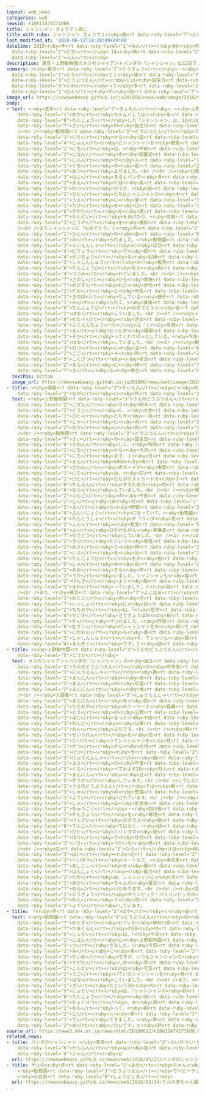 ```yaml
---
layout: web_news
categories: web
newsid: k10011474171000
title: シャンシャン きょうで１歳に
title_with_ruby: シャンシャン きょうで１<ruby>歳<rt data-ruby-level="7">さい</rt></ruby>に
last_modified_at: '2018-06-12T14:28:00+09:00'
datetime: 2018<ruby>年<rt data-ruby-level="1">ねん</rt></ruby>06<ruby>月<rt data-ruby-level="1">がつ</rt></ruby>12<ruby>日<rt
  data-ruby-level="1">にち</rt></ruby> 14<ruby>時<rt data-ruby-level="2">じ</rt></ruby>28<ruby>分<rt
  data-ruby-level="2">ふん</rt></ruby>
description: 東京・上野動物園のメスのジャイアントパンダの「シャンシャン」は12日で１歳となり、動物園には誕生日を祝って多くの人が訪れています。
summary: <ruby>東京<rt data-ruby-level="2">とうきょう</rt></ruby>・<ruby>上野動物園<rt data-ruby-level="3">うえのどうぶつえん</rt></ruby>のメスのジャイアントパンダの「シャンシャン」は12<ruby>日<rt
  data-ruby-level="1">にち</rt></ruby>で１<ruby>歳<rt data-ruby-level="7">さい</rt></ruby>となり、<ruby>動物園<rt
  data-ruby-level="3">どうぶつえん</rt></ruby>には<ruby>誕生日<rt data-ruby-level="6">たんじょうび</rt></ruby>を<ruby>祝<rt
  data-ruby-level="4">いわ</rt></ruby>って<ruby>多<rt data-ruby-level="2">おお</rt></ruby>くの<ruby>人<rt
  data-ruby-level="1">ひと</rt></ruby>が<ruby>訪<rt data-ruby-level="7">おとず</rt></ruby>れています。
image_url: https://newswebeasy.github.io/ja201806/news/web/image/2018/06/12/K10011474171_1806121416_1806121428_01_02.jpg
body:
- text: <ruby>去年<rt data-ruby-level="3">きょねん</rt></ruby>、<ruby>上野動物園<rt data-ruby-level="3">うえのどうぶつえん</rt></ruby>のパンダの<ruby>赤<rt
    data-ruby-level="1">あか</rt></ruby>ちゃんとしては５<ruby>年<rt data-ruby-level="1">ねん</rt></ruby>ぶりに<ruby>誕生<rt
    data-ruby-level="6">たんじょう</rt></ruby>した「シャンシャン」は、12<ruby>日<rt data-ruby-level="1">にち</rt></ruby>が１<ruby>歳<rt
    data-ruby-level="7">さい</rt></ruby>の<ruby>誕生日<rt data-ruby-level="6">たんじょうび</rt></ruby>です。<br
    /><br /><ruby>動物園<rt data-ruby-level="3">どうぶつえん</rt></ruby>では、<ruby>今月<rt data-ruby-level="2">こんげつ</rt></ruby>５<ruby>日<rt
    data-ruby-level="1">にち</rt></ruby>から<ruby>並<rt data-ruby-level="6">なら</rt></ruby>んだ<ruby>順<rt
    data-ruby-level="4">じゅん</rt></ruby>にシャンシャンを<ruby>観覧<rt data-ruby-level="6">かんらん</rt></ruby>できるようになっていて、12<ruby>日<rt
    data-ruby-level="1">にち</rt></ruby>は、<ruby>午前<rt data-ruby-level="2">ごぜん</rt></ruby>９<ruby>時半<rt
    data-ruby-level="2">じはん</rt></ruby>の<ruby>開園前<rt data-ruby-level="3">かいえんまえ</rt></ruby>におよそ4000<ruby>人<rt
    data-ruby-level="1">にん</rt></ruby>が<ruby>入<rt data-ruby-level="1">い</rt></ruby>り<ruby>口<rt
    data-ruby-level="1">ぐち</rt></ruby>の<ruby>前<rt data-ruby-level="2">まえ</rt></ruby>に<ruby>集<rt
    data-ruby-level="3">あつ</rt></ruby>まりました。<br /><br /><ruby>公開<rt data-ruby-level="3">こうかい</rt></ruby>が<ruby>始<rt
    data-ruby-level="3">はじ</rt></ruby>まるとパンダ<ruby>舎<rt data-ruby-level="5">しゃ</rt></ruby>の<ruby>前<rt
    data-ruby-level="2">まえ</rt></ruby>には<ruby>長<rt data-ruby-level="2">なが</rt></ruby>い<ruby>列<rt
    data-ruby-level="3">れつ</rt></ruby>ができ、<ruby>訪<rt data-ruby-level="7">おとず</rt></ruby>れた<ruby>人<rt
    data-ruby-level="1">ひと</rt></ruby>たちはシャンシャンが<ruby>木<rt data-ruby-level="1">き</rt></ruby>の<ruby>上<rt
    data-ruby-level="1">うえ</rt></ruby>に<ruby>登<rt data-ruby-level="3">のぼ</rt></ruby>ったり<ruby>竹<rt
    data-ruby-level="1">たけ</rt></ruby>を<ruby>口<rt data-ruby-level="1">くち</rt></ruby>にくわえたりする<ruby>姿<rt
    data-ruby-level="6">すがた</rt></ruby>を<ruby>見<rt data-ruby-level="1">み</rt></ruby>て「かわいい」などと<ruby>歓声<rt
    data-ruby-level="7">かんせい</rt></ruby>をあげたり、<ruby>写真<rt data-ruby-level="3">しゃしん</rt></ruby>や<ruby>動画<rt
    data-ruby-level="3">どうが</rt></ruby>を<ruby>撮影<rt data-ruby-level="7">さつえい</rt></ruby>したりしていました。<br
    /><br />またシャンシャンに「おめでとう」と<ruby>声<rt data-ruby-level="2">こえ</rt></ruby>をかける<ruby>人<rt
    data-ruby-level="1">ひと</rt></ruby>の<ruby>姿<rt data-ruby-level="6">すがた</rt></ruby>も<ruby>見<rt
    data-ruby-level="1">み</rt></ruby>られました。<ruby>動物園<rt data-ruby-level="3">どうぶつえん</rt></ruby>では<ruby>来園者<rt
    data-ruby-level="3">らいえんしゃ</rt></ruby>に<ruby>記念<rt data-ruby-level="4">きねん</rt></ruby>のカードが<ruby>無料<rt
    data-ruby-level="4">むりょう</rt></ruby>で<ruby>配<rt data-ruby-level="3">くば</rt></ruby>られたり、これまでの<ruby>成長<rt
    data-ruby-level="4">せいちょう</rt></ruby>を<ruby>記録<rt data-ruby-level="4">きろく</rt></ruby>した<ruby>写真集<rt
    data-ruby-level="3">しゃしんしゅう</rt></ruby>が<ruby>販売<rt data-ruby-level="7">はんばい</rt></ruby>されたりするなど、シャンシャンの<ruby>誕生日<rt
    data-ruby-level="6">たんじょうび</rt></ruby>をお<ruby>祝<rt data-ruby-level="4">いわ</rt></ruby>いするムードに<ruby>包<rt
    data-ruby-level="4">つつみ</rt></ruby>れていました。<br /><br /><ruby>栃木県<rt data-ruby-level="7">とちぎけん</rt></ruby><ruby>佐野市<rt
    data-ruby-level="7">さのし</rt></ruby>から<ruby>家族<rt data-ruby-level="3">かぞく</rt></ruby>で<ruby>訪<rt
    data-ruby-level="7">おとず</rt></ruby>れた<ruby>女性<rt data-ruby-level="5">じょせい</rt></ruby>は、「シャンシャンの<ruby>顔<rt
    data-ruby-level="2">かお</rt></ruby>と<ruby>元気<rt data-ruby-level="2">げんき</rt></ruby>に<ruby>木登<rt
    data-ruby-level="3">きのぼ</rt></ruby>りしている<ruby>様子<rt data-ruby-level="3">ようす</rt></ruby>が<ruby>見<rt
    data-ruby-level="1">み</rt></ruby>られて、<ruby>直接<rt data-ruby-level="5">ちょくせつ</rt></ruby>、<ruby>誕生日<rt
    data-ruby-level="6">たんじょうび</rt></ruby>おめでとうと<ruby>言<rt data-ruby-level="2">い</rt></ruby>えたのでうれしかったです」と<ruby>話<rt
    data-ruby-level="2">はな</rt></ruby>していました。<br /><br /><ruby>上野動物園<rt data-ruby-level="3">うえのどうぶつえん</rt></ruby>の<ruby>渡部<rt
    data-ruby-level="8">わたべ</rt></ruby><ruby>浩文<rt data-ruby-level="8">ひろふみ</rt></ruby><ruby>副園長<rt
    data-ruby-level="4">ふくえんちょう</rt></ruby>は「１<ruby>年間<rt data-ruby-level="2">ねんかん</rt></ruby>、あっという<ruby>間<rt
    data-ruby-level="2">ま</rt></ruby>だったが<ruby>順調<rt data-ruby-level="4">じゅんちょう</rt></ruby>に<ruby>育<rt
    data-ruby-level="3">そだ</rt></ruby>ってくれてほっとしている。<ruby>今後<rt data-ruby-level="2">こんご</rt></ruby>も、しっかりとサポートしていきたい」と<ruby>話<rt
    data-ruby-level="2">はな</rt></ruby>していました。<br /><br /><ruby>観覧<rt data-ruby-level="6">かんらん</rt></ruby>する<ruby>列<rt
    data-ruby-level="3">れつ</rt></ruby>に<ruby>並<rt data-ruby-level="6">なら</rt></ruby>べるのは<ruby>午後<rt
    data-ruby-level="2">ごご</rt></ruby>４<ruby>時<rt data-ruby-level="2">じ</rt></ruby>までで、<ruby>混雑<rt
    data-ruby-level="5">こんざつ</rt></ruby><ruby>状況<rt data-ruby-level="7">じょうきょう</rt></ruby>によりそれよりも<ruby>前<rt
    data-ruby-level="2">まえ</rt></ruby>に<ruby>締<rt data-ruby-level="7">し</rt></ruby>め<ruby>切<rt
    data-ruby-level="7">き</rt></ruby>る<ruby>場合<rt data-ruby-level="2">ばあい</rt></ruby>もあるということです。
  textPos: bottom
  image_url: https://newswebeasy.github.io/ja201806/news/web/image/2018/06/12/K10011474171_1806121253_1806121428_01_03.jpg
- title: <ruby>開園<rt data-ruby-level="3">かいえん</rt></ruby>と<ruby>同時<rt data-ruby-level="2">どうじ</rt></ruby>に<ruby>長<rt
    data-ruby-level="2">なが</rt></ruby>い<ruby>列<rt data-ruby-level="3">れつ</rt></ruby>
  text: <ruby>上野動物園<rt data-ruby-level="3">うえのどうぶつえん</rt></ruby>では、<ruby>開園<rt data-ruby-level="3">かいえん</rt></ruby>の<ruby>午前<rt
    data-ruby-level="2">ごぜん</rt></ruby>９<ruby>時半<rt data-ruby-level="2">じはん</rt></ruby>と<ruby>同時<rt
    data-ruby-level="2">どうじ</rt></ruby>に、<ruby>大勢<rt data-ruby-level="5">おおぜい</rt></ruby>の<ruby>人<rt
    data-ruby-level="1">ひと</rt></ruby>たちが<ruby>一斉<rt data-ruby-level="7">いっせい</rt></ruby>にパンダ<ruby>舎<rt
    data-ruby-level="5">しゃ</rt></ruby>に<ruby>向<rt data-ruby-level="3">む</rt></ruby>かい、<ruby>長<rt
    data-ruby-level="2">なが</rt></ruby>い<ruby>列<rt data-ruby-level="3">れつ</rt></ruby>ができました。<br
    /><br /><ruby>動物園<rt data-ruby-level="3">どうぶつえん</rt></ruby>ではシャンシャンの１<ruby>歳<rt
    data-ruby-level="7">さい</rt></ruby>の<ruby>誕生日<rt data-ruby-level="6">たんじょうび</rt></ruby>を<ruby>記念<rt
    data-ruby-level="4">きねん</rt></ruby>して、<ruby>特別<rt data-ruby-level="4">とくべつ</rt></ruby>に12<ruby>日<rt
    data-ruby-level="1">にち</rt></ruby>から<ruby>今月<rt data-ruby-level="2">こんげつ</rt></ruby>17<ruby>日<rt
    data-ruby-level="1">にち</rt></ruby>まで、１<ruby>日<rt data-ruby-level="1">にち</rt></ruby>に１<ruby>万<rt
    data-ruby-level="2">まん</rt></ruby>5000<ruby>枚<rt data-ruby-level="6">まい</rt></ruby>の<ruby>記念<rt
    data-ruby-level="4">きねん</rt></ruby>のカードが<ruby>用意<rt data-ruby-level="3">ようい</rt></ruby>され、12<ruby>日<rt
    data-ruby-level="1">にち</rt></ruby>は、<ruby>訪<rt data-ruby-level="7">おとず</rt></ruby>れた<ruby>人<rt
    data-ruby-level="1">ひと</rt></ruby>たちがポストカードを<ruby>手<rt data-ruby-level="1">て</rt></ruby>にしながらシャンシャンを<ruby>観覧<rt
    data-ruby-level="6">かんらん</rt></ruby>するための<ruby>列<rt data-ruby-level="3">れつ</rt></ruby>に<ruby>並<rt
    data-ruby-level="6">なら</rt></ruby>んでいました。<br /><br /><ruby>開演<rt data-ruby-level="5">かいえん</rt></ruby>から40<ruby>分後<rt
    data-ruby-level="2">ふんご</rt></ruby>の<ruby>午前<rt data-ruby-level="2">ごぜん</rt></ruby>10<ruby>時<rt
    data-ruby-level="2">じ</rt></ruby>10<ruby>分<rt data-ruby-level="2">ふん</rt></ruby>には、すでに<ruby>待<rt
    data-ruby-level="3">ま</rt></ruby>ち<ruby>時間<rt data-ruby-level="3">じかん</rt></ruby>が120<ruby>分以上<rt
    data-ruby-level="4">ぷんいじょう</rt></ruby>になっていて、<ruby>動物園<rt data-ruby-level="3">どうぶつえん</rt></ruby>の<ruby>担当者<rt
    data-ruby-level="6">たんとうしゃ</rt></ruby>が「パンダ<ruby>見<rt data-ruby-level="1">み</rt></ruby>られるのは１、２<ruby>分<rt
    data-ruby-level="2">ふん</rt></ruby><ruby>程度<rt data-ruby-level="5">ていど</rt></ruby>です」などと<ruby>呼<rt
    data-ruby-level="6">よ</rt></ruby>びかけながら<ruby>来場者<rt data-ruby-level="3">らいじょうしゃ</rt></ruby>を<ruby>誘導<rt
    data-ruby-level="7">ゆうどう</rt></ruby>していました。<br /><br /><ruby>都内<rt data-ruby-level="3">とない</rt></ruby>から<ruby>来<rt
    data-ruby-level="2">き</rt></ruby>たという<ruby>男性<rt data-ruby-level="5">だんせい</rt></ruby>は「<ruby>朝<rt
    data-ruby-level="2">あさ</rt></ruby>５<ruby>時<rt data-ruby-level="2">じ</rt></ruby>に<ruby>家<rt
    data-ruby-level="2">いえ</rt></ruby>を<ruby>出<rt data-ruby-level="1">で</rt></ruby>てきました。シャンシャンの<ruby>誕生日<rt
    data-ruby-level="6">たんじょうび</rt></ruby>をお<ruby>祝<rt data-ruby-level="4">いわ</rt></ruby>いしようと、パンダ<ruby>舎<rt
    data-ruby-level="5">しゃ</rt></ruby>の<ruby>前<rt data-ruby-level="2">まえ</rt></ruby>でみんなで<ruby>大<rt
    data-ruby-level="1">おお</rt></ruby>きな<ruby>声<rt data-ruby-level="2">こえ</rt></ruby>でハッピーバースデーを<ruby>歌<rt
    data-ruby-level="2">うた</rt></ruby>いました。シャンシャンも<ruby>喜<rt data-ruby-level="4">よろこ</rt></ruby>んでくれたみたいで、<ruby>元気<rt
    data-ruby-level="2">げんき</rt></ruby>よく<ruby>動<rt data-ruby-level="3">うご</rt></ruby>き<ruby>回<rt
    data-ruby-level="3">まわ</rt></ruby>っていました」と<ruby>話<rt data-ruby-level="2">はな</rt></ruby>していました。<br
    /><br />また、<ruby>横浜<rt data-ruby-level="7">よこはま</rt></ruby>から３<ruby>歳<rt data-ruby-level="7">さい</rt></ruby>の<ruby>男<rt
    data-ruby-level="1">おとこ</rt></ruby>の<ruby>子<rt data-ruby-level="1">こ</rt></ruby>と<ruby>一緒<rt
    data-ruby-level="7">いっしょ</rt></ruby>に<ruby>訪<rt data-ruby-level="7">おとず</rt></ruby>れたという<ruby>父親<rt
    data-ruby-level="2">ちちおや</rt></ruby>は、「<ruby>息子<rt data-ruby-level="8">むすこ</rt></ruby>がシャンシャンが<ruby>大好<rt
    data-ruby-level="4">だいす</rt></ruby>きできょうはお<ruby>祝<rt data-ruby-level="4">いわ</rt></ruby>いしようと<ruby>駆<rt
    data-ruby-level="7">か</rt></ruby>けつけました。<ruby>昨夜<rt data-ruby-level="4">さくや</rt></ruby>は、<ruby>息子<rt
    data-ruby-level="8">むすこ</rt></ruby>がシャンシャンをお<ruby>祝<rt data-ruby-level="4">いわ</rt></ruby>いする<ruby>似顔絵<rt
    data-ruby-level="5">にがおえ</rt></ruby>も<ruby>書<rt data-ruby-level="2">か</rt></ruby>きました。シャンシャンの<ruby>写真集<rt
    data-ruby-level="3">しゃしんしゅう</rt></ruby>や、Ｔシャツも<ruby>買<rt data-ruby-level="2">か</rt></ruby>えて<ruby>満足<rt
    data-ruby-level="4">まんぞく</rt></ruby>です」と<ruby>話<rt data-ruby-level="2">はな</rt></ruby>していました。
- title: <ruby>上野動物園<rt data-ruby-level="3">うえのどうぶつえん</rt></ruby>はシャンシャン<ruby>効果<rt
    data-ruby-level="5">こうか</rt></ruby>
  text: メスのジャイアントパンダの「シャンシャン」の<ruby>誕生<rt data-ruby-level="6">たんじょう</rt></ruby>で、<ruby>上野動物園<rt
    data-ruby-level="3">うえのどうぶつえん</rt></ruby>の<ruby>昨年度<rt data-ruby-level="4">さくねんど</rt></ruby>の<ruby>入園者<rt
    data-ruby-level="3">にゅうえんしゃ</rt></ruby><ruby>数<rt data-ruby-level="2">すう</rt></ruby>は450<ruby>万人<rt
    data-ruby-level="2">まんにん</rt></ruby><ruby>余<rt data-ruby-level="5">あま</rt></ruby>りと、<ruby>前<rt
    data-ruby-level="2">まえ</rt></ruby>の<ruby>年度<rt data-ruby-level="3">ねんど</rt></ruby>よりおよそ66<ruby>万人<rt
    data-ruby-level="2">まんにん</rt></ruby><ruby>増<rt data-ruby-level="5">ふ</rt></ruby>えました。<br
    /><br /><ruby>入園者<rt data-ruby-level="3">にゅうえんしゃ</rt></ruby><ruby>数<rt data-ruby-level="2">すう</rt></ruby>が450<ruby>万人<rt
    data-ruby-level="2">まんにん</rt></ruby>を<ruby>超<rt data-ruby-level="7">こ</rt></ruby>えたのは、シャンシャンの<ruby>父親<rt
    data-ruby-level="2">ちちおや</rt></ruby>のリーリーと<ruby>母親<rt data-ruby-level="2">ははおや</rt></ruby>のシンシンの２<ruby>頭<rt
    data-ruby-level="2">とう</rt></ruby>の<ruby>公開<rt data-ruby-level="3">こうかい</rt></ruby>が<ruby>始<rt
    data-ruby-level="3">はじ</rt></ruby>まった<ruby>平成<rt data-ruby-level="4">へいせい</rt></ruby>23<ruby>年度<rt
    data-ruby-level="3">ねんど</rt></ruby><ruby>以来<rt data-ruby-level="4">いらい</rt></ruby>、６<ruby>年<rt
    data-ruby-level="1">ねん</rt></ruby>ぶりです。<br /><br /><ruby>特<rt data-ruby-level="4">とく</rt></ruby>に<ruby>整理券<rt
    data-ruby-level="5">せいりけん</rt></ruby>を<ruby>受<rt data-ruby-level="3">う</rt></ruby>け<ruby>取<rt
    data-ruby-level="3">と</rt></ruby>ってシャンシャンを<ruby>見<rt data-ruby-level="1">み</rt></ruby>ることができるようになったことし２<ruby>月<rt
    data-ruby-level="1">がつ</rt></ruby>から<ruby>先月<rt data-ruby-level="1">せんげつ</rt></ruby>は１か<ruby>月<rt
    data-ruby-level="1">げつ</rt></ruby><ruby>当<rt data-ruby-level="2">あ</rt></ruby>たりの<ruby>入園者<rt
    data-ruby-level="3">にゅうえんしゃ</rt></ruby><ruby>数<rt data-ruby-level="2">すう</rt></ruby>が<ruby>前<rt
    data-ruby-level="2">まえ</rt></ruby>の<ruby>年度<rt data-ruby-level="3">ねんど</rt></ruby>と<ruby>比<rt
    data-ruby-level="5">くら</rt></ruby>べておよそ10<ruby>万人<rt data-ruby-level="2">まんにん</rt></ruby>から19<ruby>万人<rt
    data-ruby-level="2">まんにん</rt></ruby><ruby>近<rt data-ruby-level="2">ちか</rt></ruby>く<ruby>増加<rt
    data-ruby-level="5">ぞうか</rt></ruby>しています。<br /><br />こうしたにぎわいを<ruby>維持<rt data-ruby-level="7">いじ</rt></ruby>しようと、<ruby>上野動物園<rt
    data-ruby-level="3">うえのどうぶつえん</rt></ruby>では<ruby>新<rt data-ruby-level="2">あたら</rt></ruby>しいパンダ<ruby>舎<rt
    data-ruby-level="5">しゃ</rt></ruby>の<ruby>整備<rt data-ruby-level="5">せいび</rt></ruby>も<ruby>予定<rt
    data-ruby-level="3">よてい</rt></ruby>されています。<br /><br /><ruby>新<rt data-ruby-level="2">あたら</rt></ruby>しいパンダ<ruby>舎<rt
    data-ruby-level="5">しゃ</rt></ruby>は<ruby>生息地<rt data-ruby-level="3">せいそくち</rt></ruby>の<ruby>中国<rt
    data-ruby-level="2">ちゅうごく</rt></ruby>・<ruby>四川省<rt data-ruby-level="7">しせんしょう</rt></ruby>の<ruby>環境<rt
    data-ruby-level="7">かんきょう</rt></ruby>を<ruby>再現<rt data-ruby-level="5">さいげん</rt></ruby>するとともに、<ruby>現在<rt
    data-ruby-level="5">げんざい</rt></ruby>のガラス<ruby>越<rt data-ruby-level="7">ご</rt></ruby>しの<ruby>展示<rt
    data-ruby-level="6">てんじ</rt></ruby>ではなく、<ruby>訪<rt data-ruby-level="7">おとず</rt></ruby>れた<ruby>人<rt
    data-ruby-level="1">ひと</rt></ruby>とパンダの<ruby>間<rt data-ruby-level="2">あいだ</rt></ruby>を<ruby>堀<rt
    data-ruby-level="7">ほり</rt></ruby>で<ruby>仕切<rt data-ruby-level="3">しき</rt></ruby>ることでその<ruby>息<rt
    data-ruby-level="3">いき</rt></ruby>づかいを<ruby>感<rt data-ruby-level="3">かん</rt></ruby>じることができるようにします。<br
    /><br /><ruby>広<rt data-ruby-level="2">ひろ</rt></ruby>さは<ruby>現在<rt data-ruby-level="5">げんざい</rt></ruby>の２<ruby>倍<rt
    data-ruby-level="3">ばい</rt></ruby><ruby>近<rt data-ruby-level="2">ちか</rt></ruby>いおよそ2200<ruby>平方<rt
    data-ruby-level="3">へいほう</rt></ruby>メートルで、<ruby>高低差<rt data-ruby-level="4">こうていさ</rt></ruby>をつけることでパンダの<ruby>足腰<rt
    data-ruby-level="7">あしこし</rt></ruby>を<ruby>鍛<rt data-ruby-level="7">きた</rt></ruby>えて<ruby>繁殖<rt
    data-ruby-level="7">はんしょく</rt></ruby><ruby>能力<rt data-ruby-level="5">のうりょく</rt></ruby>を<ruby>高<rt
    data-ruby-level="2">たか</rt></ruby>め、シャンシャンに<ruby>次<rt data-ruby-level="3">つ</rt></ruby>ぐ<ruby>赤<rt
    data-ruby-level="1">あか</rt></ruby>ちゃんの<ruby>誕生<rt data-ruby-level="6">たんじょう</rt></ruby>につなげる<ruby>狙<rt
    data-ruby-level="7">ねら</rt></ruby>いがあります。<br /><br /><ruby>完成<rt data-ruby-level="4">かんせい</rt></ruby>は<ruby>東京<rt
    data-ruby-level="2">とうきょう</rt></ruby>オリンピック・パラリンピックの<ruby>開催前<rt data-ruby-level="7">かいさいまえ</rt></ruby>の2020<ruby>年<rt
    data-ruby-level="1">ねん</rt></ruby>３<ruby>月<rt data-ruby-level="1">がつ</rt></ruby>ごろを<ruby>予定<rt
    data-ruby-level="3">よてい</rt></ruby>しています。
- title: 「<ruby>早<rt data-ruby-level="1">はや</rt></ruby>く<ruby>会<rt data-ruby-level="2">あ</rt></ruby>いたい」
  text: <ruby>動物園<rt data-ruby-level="3">どうぶつえん</rt></ruby>の<ruby>開園前<rt data-ruby-level="3">かいえんまえ</rt></ruby>から<ruby>訪<rt
    data-ruby-level="7">おとず</rt></ruby>れていた<ruby>神奈川県<rt data-ruby-level="8">かながわけん</rt></ruby><ruby>鎌倉市<rt
    data-ruby-level="7">かまくらし</rt></ruby>の50<ruby>代<rt data-ruby-level="3">だい</rt></ruby>の<ruby>女性<rt
    data-ruby-level="5">じょせい</rt></ruby>は、「<ruby>午前<rt data-ruby-level="2">ごぜん</rt></ruby>７<ruby>時半<rt
    data-ruby-level="2">じはん</rt></ruby>に<ruby>上野動物園<rt data-ruby-level="3">うえのどうぶつえん</rt></ruby>に<ruby>着<rt
    data-ruby-level="3">つ</rt></ruby>きました。<ruby>今回<rt data-ruby-level="2">こんかい</rt></ruby>でシャンシャンを<ruby>見<rt
    data-ruby-level="2">み</rt></ruby>に<ruby>来<rt data-ruby-level="2">き</rt></ruby>るのは６<ruby>回目<rt
    data-ruby-level="2">かいめ</rt></ruby>ですが、いつもシャンシャンの<ruby>寝<rt data-ruby-level="7">ね</rt></ruby>ている<ruby>姿<rt
    data-ruby-level="6">すがた</rt></ruby>しか<ruby>見<rt data-ruby-level="1">み</rt></ruby>たことがないので、<ruby>今回<rt
    data-ruby-level="2">こんかい</rt></ruby>は<ruby>元気<rt data-ruby-level="2">げんき</rt></ruby>に<ruby>動<rt
    data-ruby-level="3">うご</rt></ruby>いているシャンシャンを<ruby>見<rt data-ruby-level="1">み</rt></ruby>たいです」と<ruby>話<rt
    data-ruby-level="2">はな</rt></ruby>していました。<br /><br />また、<ruby>都内<rt data-ruby-level="3">とない</rt></ruby>から<ruby>来<rt
    data-ruby-level="2">き</rt></ruby>たという30<ruby>代<rt data-ruby-level="3">だい</rt></ruby>の<ruby>女性<rt
    data-ruby-level="5">じょせい</rt></ruby>は、「シャンシャンの<ruby>初<rt data-ruby-level="4">はじ</rt></ruby>めてのお<ruby>誕生<rt
    data-ruby-level="6">たんじょう</rt></ruby><ruby>日<rt data-ruby-level="1">ひ</rt></ruby>なので、<ruby>直接<rt
    data-ruby-level="5">ちょくせつ</rt></ruby>、お<ruby>祝<rt data-ruby-level="4">いわ</rt></ruby>いしたいと<ruby>思<rt
    data-ruby-level="2">おも</rt></ruby>って、<ruby>朝<rt data-ruby-level="2">あさ</rt></ruby>５<ruby>時<rt
    data-ruby-level="2">じ</rt></ruby>に<ruby>家<rt data-ruby-level="2">いえ</rt></ruby>を<ruby>出<rt
    data-ruby-level="1">で</rt></ruby>てきました。<ruby>早<rt data-ruby-level="1">はや</rt></ruby>く<ruby>会<rt
    data-ruby-level="2">あ</rt></ruby>いたいです」と<ruby>話<rt data-ruby-level="2">はな</rt></ruby>していました。
source_url: https://www3.nhk.or.jp/news/html/20180612/k10011474171000.html
related_news:
- title: パンダのシャンシャン <ruby>来月<rt data-ruby-level="2">らいげつ</rt></ruby>５<ruby>日<rt data-ruby-level="1">にち</rt></ruby>からの<ruby>観覧<rt
    data-ruby-level="6">かんらん</rt></ruby>は<ruby>並<rt data-ruby-level="6">なら</rt></ruby>んだ<ruby>順<rt
    data-ruby-level="4">じゅん</rt></ruby>に
  url: https://newswebeasy.github.io/news/web/2018/05/25/パンダのシャンシャン-来月5日からの観覧は並んだ順に
- title: サルの<ruby>赤<rt data-ruby-level="1">あか</rt></ruby>ちゃん<ruby>誕生<rt data-ruby-level="6">たんじょう</rt></ruby>
    <ruby>動物園<rt data-ruby-level="3">どうぶつえん</rt></ruby>でベビーラッシュ <ruby>香川<rt data-ruby-level="7">かがわ</rt></ruby>
    <ruby>小豆島<rt data-ruby-level="8">しょうどしま</rt></ruby>
  url: https://newswebeasy.github.io/news/web/2018/03/14/サルの赤ちゃん誕生-動物園でベビーラッシュ-香川-小豆島
...
```

